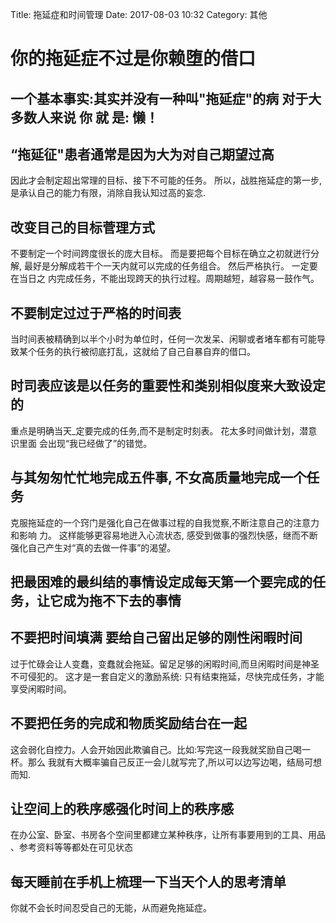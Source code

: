 Title: 拖延症和时间管理
Date: 2017-08-03 10:32
Category: 其他

# 你的拖延症不过是你赖堕的借口

## 一个基本事实:其实并没有一种叫"拖延症"的病 对于大多数人来说 你 就 是: 懒！

## “拖延征"患者通常是因为大为对自己期望过高

因此才会制定超出常理的目标、接下不可能的任务。 所以，战胜拖延症的第一步, 是承认自己的能力有限，消除自我认知过高的妄念.

## 改变目己的目标菅理方式

不要制定一个时间跨度很长的庞大目标。 而是要把每个目标在确立之初就迸行分解, 最好是分解成若干个一天内就可以完成的任务组合。 然后严格执行。 一定要在当日之
内完成任务，不能出现跨天的执行过程。周期越短，越容易一鼓作气。

## 不要制定过过于严格的时间表

当时间表被精确到以半个小时为单位时，任何一次发呆、闲聊或者堵车都有可能导致某个任务的执行被彻底打乱，这就给了自己自暴自弃的借口。

## 时司表应该是以任务的重要性和类别相似度来大致设定的

重点是明确当天_定要完成的任务,而不是制定时刻表。 花太多时间做计划，潜意识里面
会出现“我已经做了”的错觉。

## 与其匆匆忙忙地完成五件事, 不女高质量地完成一个任务

克服拖延症的一个窍门是强化自己在做事过程的自我觉察,不断注意自己的注意力和影响
力。 这样能够更容易地迸入心流状态, 感受到做事的强烈快感，继而不断强化自己产生对“真的去做一件事”的渴望。

## 把最困难的最纠结的事情设定成每天第一个要完成的任务，让它成为拖不下去的事情

## 不要把时间填满 要给自己留出足够的刚性闲暇时间

过于忙碌会让人变蠢，变蠢就会拖延。留足足够的闲暇时间,而旦闲暇时间是神圣不可侵犯的。 这才是一套自定义的激励系统: 只有结束拖延，尽快完成任务，才能享受闲暇时间。

## 不要把任务的完成和物质奖励结台在一起

这会弱化自控力。人会开始因此欺骗自己。比如:写完这一段我就奖励自己喝一杯。那么 我就有大概率骗自己反正一会儿就写完了,所以可以边写边喝，结局可想而知.

## 让空间上的秩序感强化时间上的秩序感

在办公室、卧室、书房各个空间里都建立某种秩序，让所有事要用到的工具、用品
、参考资料等等都处在可见状态

## 每天睡前在手机上梳理一下当天个人的思考清单

你就不会长时间忍受自己的无能，从而避免拖延症。
